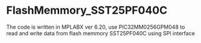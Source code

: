 # FlashMemmory_SST25PF040C
The code is written in MPLABX ver 6.20, use PIC32MM0256GPM048 to read and write data from flash memmory SST25PF040C using SPI interface
